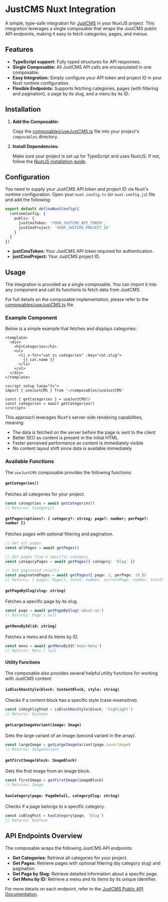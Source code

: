 # JustCMS Nuxt Integration

A simple, type-safe integration for [JustCMS](https://justcms.co) in your NuxtJS project. This integration leverages a single composable that wraps the JustCMS public API endpoints, making it easy to fetch categories, pages, and menus.

## Features

- **TypeScript support:** Fully typed structures for API responses.
- **Single Composable:** All JustCMS API calls are encapsulated in one composable.
- **Easy Integration:** Simply configure your API token and project ID in your Nuxt runtime configuration.
- **Flexible Endpoints:** Supports fetching categories, pages (with filtering and pagination), a page by its slug, and a menu by its ID.

## Installation

1. **Add the Composable:**

   Copy the [composables/useJustCMS.ts](./composables/useJustCMS.ts) file into your project's `composables` directory.

2. **Install Dependencies:**

   Make sure your project is set up for TypeScript and uses NuxtJS. If not, follow the [NuxtJS installation guide](https://nuxtjs.org/docs/get-started/installation).

## Configuration

You need to supply your JustCMS API token and project ID via Nuxt's runtime configuration. Open your `nuxt.config.ts` (or `nuxt.config.js`) file and add the following:

```ts
export default defineNuxtConfig({
  runtimeConfig: {
    public: {
      justCmsToken: 'YOUR_JUSTCMS_API_TOKEN',
      justCmsProject: 'YOUR_JUSTCMS_PROJECT_ID'
    }
  }
})
```

- **justCmsToken:** Your JustCMS API token required for authentication.
- **justCmsProject:** Your JustCMS project ID.

## Usage

The integration is provided as a single composable. You can import it into any component and call its functions to fetch data from JustCMS.

For full details on the composable implementation, please refer to the [composables/useJustCMS.ts](./composables/useJustCMS.ts) file.

### Example Component

Below is a simple example that fetches and displays categories:

```vue
<template>
  <div>
    <h2>Categories</h2>
    <ul>
      <li v-for="cat in categories" :key="cat.slug">
        {{ cat.name }}
      </li>
    </ul>
  </div>
</template>

<script setup lang="ts">
import { useJustCMS } from '~/composables/useJustCMS'

const { getCategories } = useJustCMS()
const categories = await getCategories()
</script>
```

This approach leverages Nuxt's server-side rendering capabilities, meaning:
- The data is fetched on the server before the page is sent to the client
- Better SEO as content is present in the initial HTML
- Faster perceived performance as content is immediately visible
- No content layout shift since data is available immediately

### Available Functions

The `useJustCMS` composable provides the following functions:

#### `getCategories()`
Fetches all categories for your project.
```ts
const categories = await getCategories()
// Returns: Category[]
```

#### `getPages(options?: { category?: string; page?: number; perPage?: number })`
Fetches pages with optional filtering and pagination.
```ts
// Get all pages
const allPages = await getPages()

// Get pages from a specific category
const categoryPages = await getPages({ category: 'blog' })

// Get paginated results
const paginatedPages = await getPages({ page: 1, perPage: 10 })
// Returns: { pages: Page[], total: number, currentPage: number, totalPages: number }
```

#### `getPageBySlug(slug: string)`
Fetches a specific page by its slug.
```ts
const page = await getPageBySlug('about-us')
// Returns: Page | null
```

#### `getMenuById(id: string)`
Fetches a menu and its items by ID.
```ts
const menu = await getMenuById('main-menu')
// Returns: Menu | null
```

#### Utility Functions

The composable also provides several helpful utility functions for working with JustCMS content:

#### `isBlockHasStyle(block: ContentBlock, style: string)`
Checks if a content block has a specific style (case-insensitive).
```ts
const isHighlighted = isBlockHasStyle(block, 'highlight')
// Returns: boolean
```

#### `getLargeImageVariant(image: Image)`
Gets the large variant of an image (second variant in the array).
```ts
const largeImage = getLargeImageVariant(page.coverImage)
// Returns: ImageVariant
```

#### `getFirstImage(block: ImageBlock)`
Gets the first image from an image block.
```ts
const firstImage = getFirstImage(imageBlock)
// Returns: Image
```

#### `hasCategory(page: PageDetail, categorySlug: string)`
Checks if a page belongs to a specific category.
```ts
const isBlogPost = hasCategory(page, 'blog')
// Returns: boolean
```

## API Endpoints Overview

The composable wraps the following JustCMS API endpoints:

- **Get Categories:** Retrieve all categories for your project.
- **Get Pages:** Retrieve pages with optional filtering (by category slug) and pagination.
- **Get Page by Slug:** Retrieve detailed information about a specific page.
- **Get Menu by ID:** Retrieve a menu and its items by its unique identifier.

For more details on each endpoint, refer to the [JustCMS Public API Documentation](https://justcms.co/api).
